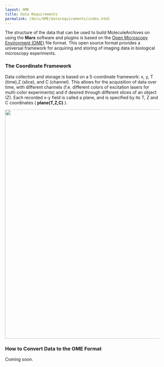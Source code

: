 ```yaml
---
layout: OME
title: Data Requirements
permalink: /docs/OME/datarequirements/index.html
---
```


The structure of the data that can be used to build MoleculeArchives on using the **Mars** software and plugins is based on the [Open Microscopy Environment (OME)](https://link.springer.com/article/10.1186/gb-2005-6-5-r47) file format. This open source format provides a universal framework for acquiring and storing of imaging data in biological microscopy experiments.


### The Coordinate Framework
Data collection and storage is based on a 5-coordinate framework: x, y, T (time),Z (slice), and C (channel). This allows for the acquisition of data over time, with different channels (f.e. different colors of excitation lasers for multi-color experiments) and if desired through different slices of an object (Z). Each recorded x-y field is called a plane, and is specified by its T, Z and C coordinates ( **plane(T,Z,C)** ).


<img align='center' src='{{site.baseurl}}/docs/OME/img/img1.png' width='750' />


### How to Convert Data to the OME Format

Coming soon.
